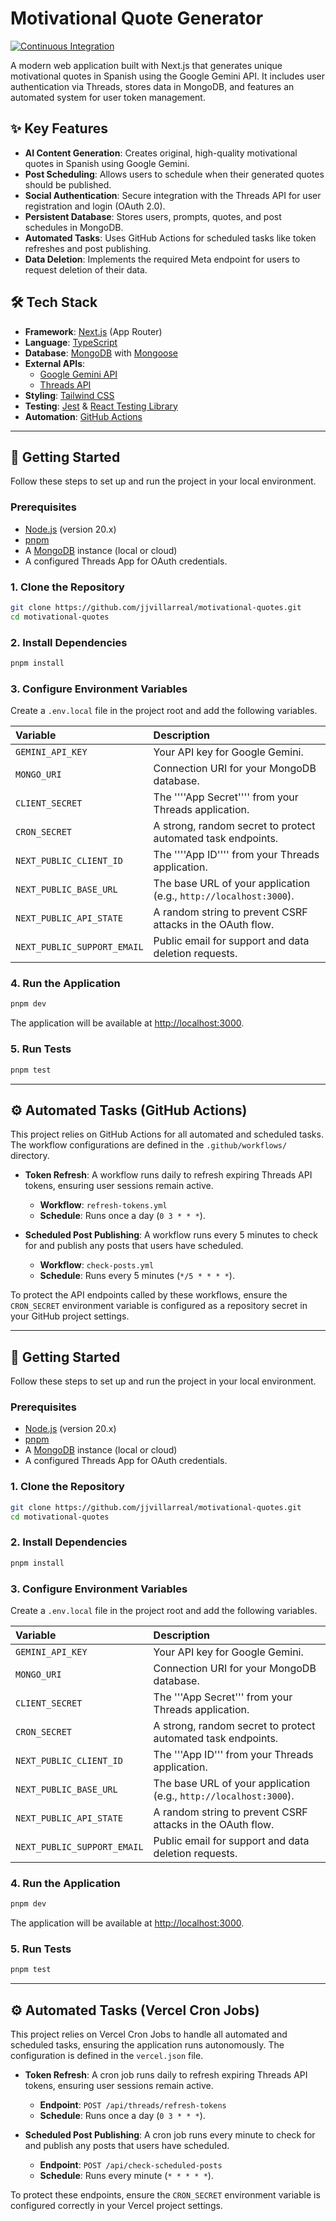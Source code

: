 # Motivational Quote Generator

[![Continuous Integration](https://github.com/jjvillarreal/motivational-quotes/actions/workflows/ci.yml/badge.svg)](https://github.com/jjvillarreal/motivational-quotes/actions/workflows/ci.yml)

A modern web application built with Next.js that generates unique motivational quotes in Spanish using the Google Gemini API. It includes user authentication via Threads, stores data in MongoDB, and features an automated system for user token management.

## ✨ Key Features

- **AI Content Generation**: Creates original, high-quality motivational quotes in Spanish using Google Gemini.
- **Post Scheduling**: Allows users to schedule when their generated quotes should be published.
- **Social Authentication**: Secure integration with the Threads API for user registration and login (OAuth 2.0).
- **Persistent Database**: Stores users, prompts, quotes, and post schedules in MongoDB.
- **Automated Tasks**: Uses GitHub Actions for scheduled tasks like token refreshes and post publishing.
- **Data Deletion**: Implements the required Meta endpoint for users to request deletion of their data.

## 🛠️ Tech Stack

- **Framework**: [Next.js](https://nextjs.org/) (App Router)
- **Language**: [TypeScript](https://www.typescriptlang.org/)
- **Database**: [MongoDB](https://www.mongodb.com/) with [Mongoose](https://mongoosejs.com/)
- **External APIs**:
  - [Google Gemini API](https://ai.google.dev/)
  - [Threads API](https://developers.facebook.com/docs/threads)
- **Styling**: [Tailwind CSS](https://tailwindcss.com/)
- **Testing**: [Jest](https://jestjs.io/) & [React Testing Library](https://testing-library.com/)
- **Automation**: [GitHub Actions](https://github.com/features/actions)

---

## 🚀 Getting Started

Follow these steps to set up and run the project in your local environment.

### Prerequisites

- [Node.js](https://nodejs.org/) (version 20.x)
- [pnpm](https://pnpm.io/)
- A [MongoDB](https://www.mongodb.com/) instance (local or cloud)
- A configured Threads App for OAuth credentials.

### 1. Clone the Repository

```bash
git clone https://github.com/jjvillarreal/motivational-quotes.git
cd motivational-quotes
```

### 2. Install Dependencies

```bash
pnpm install
```

### 3. Configure Environment Variables

Create a `.env.local` file in the project root and add the following variables.

| Variable | Description |
| :--- | :--- |
| `GEMINI_API_KEY` | Your API key for Google Gemini. |
| `MONGO_URI` | Connection URI for your MongoDB database. |
| `CLIENT_SECRET` | The ''''App Secret'''' from your Threads application. |
| `CRON_SECRET` | A strong, random secret to protect automated task endpoints. |
| `NEXT_PUBLIC_CLIENT_ID` | The ''''App ID'''' from your Threads application. |
| `NEXT_PUBLIC_BASE_URL`| The base URL of your application (e.g., `http://localhost:3000`). |
| `NEXT_PUBLIC_API_STATE` | A random string to prevent CSRF attacks in the OAuth flow. |
| `NEXT_PUBLIC_SUPPORT_EMAIL` | Public email for support and data deletion requests. |

### 4. Run the Application

```bash
pnpm dev
```

The application will be available at [http://localhost:3000](http://localhost:3000).

### 5. Run Tests

```bash
pnpm test
```

---

## ⚙️ Automated Tasks (GitHub Actions)

This project relies on GitHub Actions for all automated and scheduled tasks. The workflow configurations are defined in the `.github/workflows/` directory.

- **Token Refresh**: A workflow runs daily to refresh expiring Threads API tokens, ensuring user sessions remain active.
  - **Workflow**: `refresh-tokens.yml`
  - **Schedule**: Runs once a day (`0 3 * * *`).

- **Scheduled Post Publishing**: A workflow runs every 5 minutes to check for and publish any posts that users have scheduled.
  - **Workflow**: `check-posts.yml`
  - **Schedule**: Runs every 5 minutes (`*/5 * * * *`).

To protect the API endpoints called by these workflows, ensure the `CRON_SECRET` environment variable is configured as a repository secret in your GitHub project settings.

---

## 🚀 Getting Started

Follow these steps to set up and run the project in your local environment.

### Prerequisites

- [Node.js](https://nodejs.org/) (version 20.x)
- [pnpm](https://pnpm.io/)
- A [MongoDB](https://www.mongodb.com/) instance (local or cloud)
- A configured Threads App for OAuth credentials.

### 1. Clone the Repository

```bash
git clone https://github.com/jjvillarreal/motivational-quotes.git
cd motivational-quotes
```

### 2. Install Dependencies

```bash
pnpm install
```

### 3. Configure Environment Variables

Create a `.env.local` file in the project root and add the following variables.

| Variable | Description |
| :--- | :--- |
| `GEMINI_API_KEY` | Your API key for Google Gemini. |
| `MONGO_URI` | Connection URI for your MongoDB database. |
| `CLIENT_SECRET` | The '''App Secret''' from your Threads application. |
| `CRON_SECRET` | A strong, random secret to protect automated task endpoints. |
| `NEXT_PUBLIC_CLIENT_ID` | The '''App ID''' from your Threads application. |
| `NEXT_PUBLIC_BASE_URL`| The base URL of your application (e.g., `http://localhost:3000`). |
| `NEXT_PUBLIC_API_STATE` | A random string to prevent CSRF attacks in the OAuth flow. |
| `NEXT_PUBLIC_SUPPORT_EMAIL` | Public email for support and data deletion requests. |

### 4. Run the Application

```bash
pnpm dev
```

The application will be available at [http://localhost:3000](http://localhost:3000).

### 5. Run Tests

```bash
pnpm test
```

---

## ⚙️ Automated Tasks (Vercel Cron Jobs)

This project relies on Vercel Cron Jobs to handle all automated and scheduled tasks, ensuring the application runs autonomously. The configuration is defined in the `vercel.json` file.

- **Token Refresh**: A cron job runs daily to refresh expiring Threads API tokens, ensuring user sessions remain active.
  - **Endpoint**: `POST /api/threads/refresh-tokens`
  - **Schedule**: Runs once a day (`0 3 * * *`).

- **Scheduled Post Publishing**: A cron job runs every minute to check for and publish any posts that users have scheduled.
  - **Endpoint**: `POST /api/check-scheduled-posts`
  - **Schedule**: Runs every minute (`* * * * *`).

To protect these endpoints, ensure the `CRON_SECRET` environment variable is configured correctly in your Vercel project settings.
